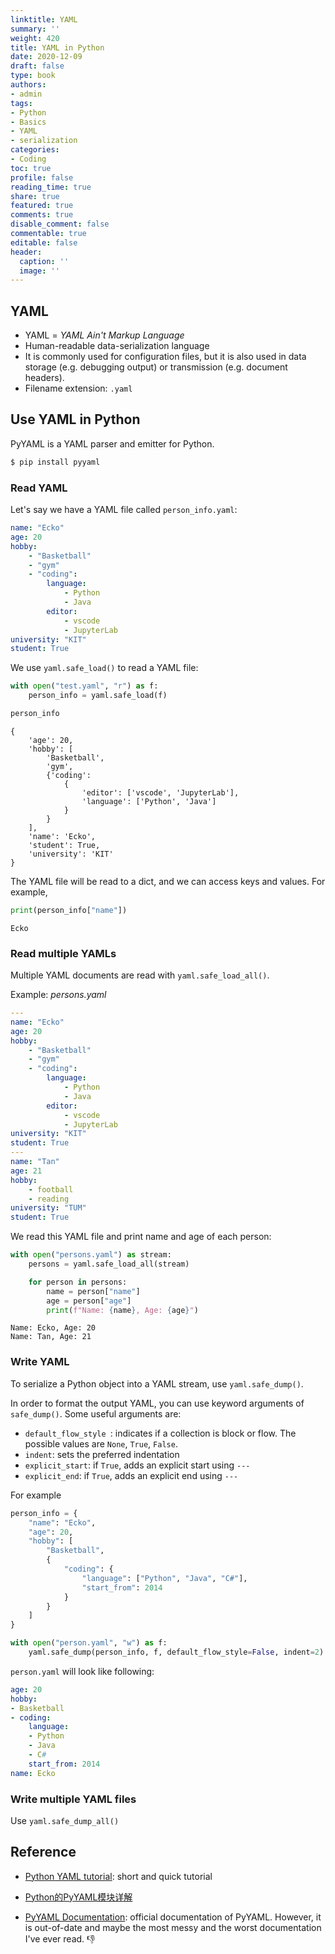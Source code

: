 ```yaml
---
linktitle: YAML
summary: ''
weight: 420
title: YAML in Python
date: 2020-12-09
draft: false
type: book
authors:
- admin
tags:
- Python
- Basics
- YAML
- serialization
categories:
- Coding
toc: true
profile: false
reading_time: true
share: true
featured: true
comments: true
disable_comment: false
commentable: true
editable: false
header:
  caption: ''
  image: ''
---
```


## YAML

- YAML = *YAML Ain't Markup Language*
- Human-readable data-serialization language
- It is commonly used for configuration files, but it is also used in data storage (e.g. debugging output) or transmission (e.g. document headers).
- Filename extension: `.yaml`

## Use YAML in Python

PyYAML is a YAML parser and emitter for Python.

```bash
$ pip install pyyaml
```

### Read YAML

Let's say we have a YAML file called `person_info.yaml`:

```yaml
name: "Ecko"
age: 20
hobby:
    - "Basketball"
    - "gym"
    - "coding":
        language:
            - Python
            - Java
        editor:
            - vscode
            - JupyterLab
university: "KIT"
student: True
```

We use `yaml.safe_load()` to read a YAML file:

```python
with open("test.yaml", "r") as f:
    person_info = yaml.safe_load(f)

person_info
```

```
{
    'age': 20,
    'hobby': [
    	'Basketball',
    	'gym',
    	{'coding': 
    		{
    			'editor': ['vscode', 'JupyterLab'],
    			'language': ['Python', 'Java']
    		}
    	}
    ],
    'name': 'Ecko',
    'student': True,
    'university': 'KIT'
}
```

The YAML file will be read to a dict, and we can access keys and values. For example,

```python
print(person_info["name"])
```

```
Ecko
```

### Read multiple YAMLs

Multiple YAML documents are read with `yaml.safe_load_all()`.

Example: *persons.yaml*

```yaml
---
name: "Ecko"
age: 20
hobby:
    - "Basketball"
    - "gym"
    - "coding":
        language:
            - Python
            - Java
        editor:
            - vscode
            - JupyterLab
university: "KIT"
student: True
---
name: "Tan"
age: 21
hobby:
    - football
    - reading
university: "TUM"
student: True
```

We read this YAML file and print name and age of each person:

```python
with open("persons.yaml") as stream:
    persons = yaml.safe_load_all(stream)

    for person in persons:
        name = person["name"]
        age = person["age"]
        print(f"Name: {name}, Age: {age}")
```

```
Name: Ecko, Age: 20
Name: Tan, Age: 21
```

### Write YAML

To serialize a Python object into a YAML stream, use `yaml.safe_dump()`.

In order to format the output YAML, you can use keyword arguments of `safe_dump()`. Some useful arguments are:

- `default_flow_style `: indicates if a collection is block or flow. The possible values are `None`, `True`, `False`.
- `indent`: sets the preferred indentation
- `explicit_start`: if `True`, adds an explicit start using `---`
- `explicit_end`: if `True`, adds an explicit end using `---`

For example

```python
person_info = {
    "name": "Ecko",
    "age": 20,
    "hobby": [
        "Basketball", 
        {
            "coding": {
                "language": ["Python", "Java", "C#"],
                "start_from": 2014
            }
        }
    ]
}

with open("person.yaml", "w") as f:
    yaml.safe_dump(person_info, f, default_flow_style=False, indent=2)
```

`person.yaml` will look like following:

```yaml
age: 20
hobby:
- Basketball
- coding:
    language:
    - Python
    - Java
    - C#
    start_from: 2014
name: Ecko
```

### Write multiple YAML files

Use `yaml.safe_dump_all()`

## Reference

- [Python YAML tutorial](http://zetcode.com/python/yaml/): short and quick tutorial
- [Python的PyYAML模块详解](https://blog.csdn.net/swinfans/article/details/88770119)

- [PyYAML Documentation](https://pyyaml.org/wiki/PyYAMLDocumentation): official documentation of PyYAML. However, it is out-of-date and maybe the most messy and the worst documentation I've ever read. :thumbsdown: